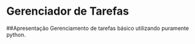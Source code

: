 # Gerenciador de Tarefas

##Apresentação
Gerenciamento de tarefas básico utilizando puramente python.
